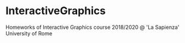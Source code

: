 # InteractiveGraphics

Homeworks of Interactive Graphics course 2018/2020 @ 'La Sapienza' University of Rome
